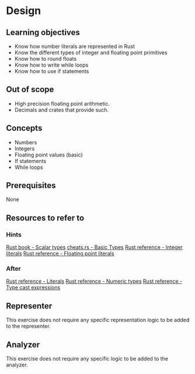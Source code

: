 # Design

## Learning objectives

- Know how number literals are represented in Rust
- Know the different types of integer and floating point primitives
- Know how to round floats 
- Know how to write while loops
- Know how to use if statements

## Out of scope

- High precision floating point arithmetic.
- Decimals and crates that provide such.

## Concepts

- Numbers
- Integers
- Floating point values (basic)
- If statements
- While loops

## Prerequisites

None

## Resources to refer to

### Hints

[Rust book - Scalar types](https://doc.rust-lang.org/stable/book/ch03-02-data-types.html?highlight=primitive#scalar-types)
[cheats.rs - Basic Types](https://cheats.rs/#basic-types)
[Rust reference - Integer literals](https://doc.rust-lang.org/stable/reference/tokens.html#integer-literals)
[Rust reference - Floating point literals](https://doc.rust-lang.org/stable/reference/tokens.html#floating-point-literals)

### After

[Rust reference - Literals](https://doc.rust-lang.org/stable/reference/expressions/literal-expr.html)
[Rust reference - Numeric types](https://doc.rust-lang.org/stable/reference/types/numeric.html)
[Rust reference - Type cast expressions](https://doc.rust-lang.org/stable/reference/expressions/operator-expr.html#type-cast-expressions)

## Representer

This exercise does not require any specific representation logic to be added to the representer.

## Analyzer

This exercise does not require any specific logic to be added to the analyzer.
